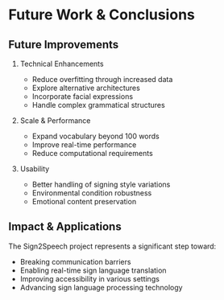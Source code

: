 # Future Work & Conclusions

## Future Improvements

1. Technical Enhancements
   - Reduce overfitting through increased data
   - Explore alternative architectures
   - Incorporate facial expressions
   - Handle complex grammatical structures

2. Scale & Performance
   - Expand vocabulary beyond 100 words
   - Improve real-time performance
   - Reduce computational requirements

3. Usability
   - Better handling of signing style variations
   - Environmental condition robustness
   - Emotional content preservation

## Impact & Applications

The Sign2Speech project represents a significant step toward:
- Breaking communication barriers
- Enabling real-time sign language translation
- Improving accessibility in various settings
- Advancing sign language processing technology